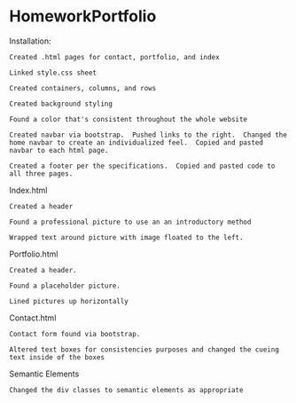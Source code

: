 # HomeworkPortfolio

Installation:

    Created .html pages for contact, portfolio, and index

    Linked style.css sheet

    Created containers, columns, and rows

    Created background styling

    Found a color that's consistent throughout the whole website

    Created navbar via bootstrap.  Pushed links to the right.  Changed the home navbar to create an individualized feel.  Copied and pasted navbar to each html page.

    Created a footer per the specifications.  Copied and pasted code to all three pages.

Index.html

    Created a header

    Found a professional picture to use an an introductory method

    Wrapped text around picture with image floated to the left.

Portfolio.html

    Created a header.

    Found a placeholder picture.

    Lined pictures up horizontally

Contact.html

    Contact form found via bootstrap.

    Altered text boxes for consistencies purposes and changed the cueing text inside of the boxes

Semantic Elements

    Changed the div classes to semantic elements as appropriate
